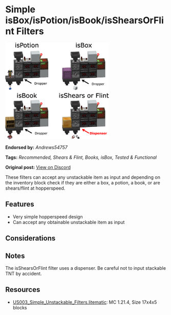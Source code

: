 # Simple isBox/isPotion/isBook/isShearsOrFlint Filters
<img alt="unstackabledrawio.png" src="images/unstackabledrawio.png?raw=1" height="300px">

**Endorsed by:** *Andrews54757*

**Tags:** *Recommended, Shears & Flint, Books, isBox, Tested & Functional*

**Original post:** [View on Discord](https://discord.com/channels/1375556143186837695/1388317944609636402)

These filters can accept any unstackable item as input and depending on the inventory block check if they are either a box, a potion, a book, or are shears/flint at hopperspeed.
## Features
- Very simple hopperspeed design
- Can accept any obtainable unstackable item as input
## Considerations

## Notes
The isShearsOrFlint filter uses a dispenser. Be careful not to input stackable TNT by accident.

## Resources
- [US003_Simple_Unstackable_Filters.litematic](attachments/US003_Simple_Unstackable_Filters.litematic): MC 1.21.4, Size 17x4x5 blocks
